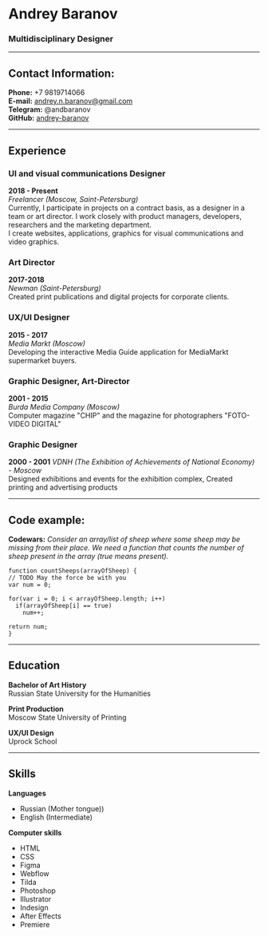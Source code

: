 # Andrey Baranov #  
### Multidisciplinary Designer ###  
  
---
  
## Contact Information: ##
  **Phone:** +7 9819714066  
  **E-mail:** andrey.n.baranov@gmail.com  
  **Telegram:** @andbaranov  
  **GitHub:** [andrey-baranov]("https://github.com/andrey-baranov")
  
  ---
  
## Experience ##
### UI and visual communications Designer ###  
  **2018 - Present**  
  *Freelancer (Moscow, Saint-Petersburg)*    
  Currently, I participate in projects on a contract basis, as a designer in a team or art director. I work closely with product managers, developers, researchers and the marketing department.  
  I create websites, applications, graphics for visual communications and video graphics.  

### Art Director ###  
  **2017-2018**  
  *Newman (Saint-Petersburg)*  
  Created print publications and digital projects for corporate clients. 

### UX/UI Designer ###  
  **2015 - 2017**  
  *Media Markt (Moscow)*  
  Developing the interactive Media Guide application for MediaMarkt supermarket buyers.

### Graphic Designer, Art-Director ###  
  **2001 - 2015**  
  *Burda Media Company (Moscow)*    
  Computer magazine "CHIP" and the magazine for photographers "FOTO-VIDEO DIGITAL"   

### Graphic Designer ###  
  **2000 - 2001** 
  *VDNH (The Exhibition of Achievements of National Economy) - Moscow*   
  Designed exhibitions and events for the exhibition complex, Created printing and advertising products  
  
---

## Code example: ##
  **Codewars:** *Consider an array/list of sheep where some sheep may be missing from their place. We need a function that counts the number of sheep present in the array (true means present).*  
  ```
  function countSheeps(arrayOfSheep) {
  // TODO May the force be with you
  var num = 0;
  
  for(var i = 0; i < arrayOfSheep.length; i++)
    if(arrayOfSheep[i] == true)
      num++;
      
  return num;
}
 ```

---	   
  
## Education ##
  **Bachelor of Art History**  
  Russian State University for the Humanities 

 **Print Production**  
   Moscow State University of Printing

  **UX/UI Design**  
  Uprock School    
  
---

## Skills ##
  **Languages**  
  * Russian (Mother tongue)) 
  * English (Intermediate)   

  **Computer skills** 
  * HTML  
  * CSS  
  * Figma  
  * Webflow  
  * Tilda  
  * Photoshop
  * Illustrator 
  * Indesign   
  * After Effects  
  * Premiere